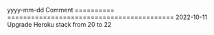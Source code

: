 yyyy-mm-dd Comment
========== ==========================================
2022-10-11 Upgrade Heroku stack from 20 to 22
